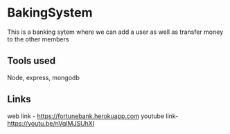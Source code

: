 # BakingSystem
This is a banking sytem where we can add a user as well as transfer money to the other members
## Tools used
Node, express, mongodb
## Links
web link - https://fortunebank.herokuapp.com
youtube link- https://youtu.be/nVqIMJSUhXI
